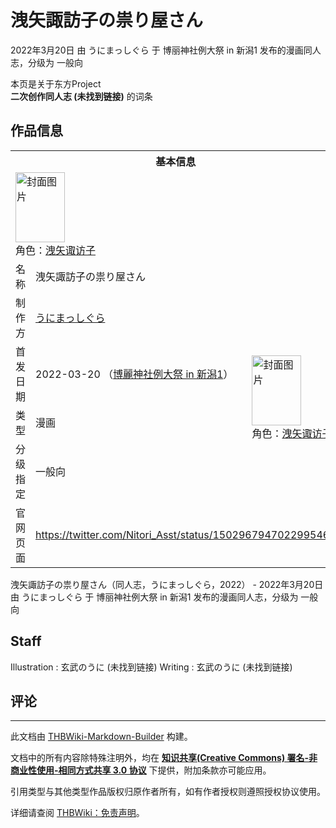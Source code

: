 # 洩矢諏訪子の祟り屋さん

<!-- source html: G:\repos\THBWiki-Markdown-Builder\THBWikiMarkdown\Temp\main\d\da\ns0%3A%E6%B4%A9%E7%9F%A2%E8%AB%8F%E8%A8%AA%E5%AD%90%E3%81%AE%E7%A5%9F%E3%82%8A%E5%B1%8B%E3%81%95%E3%82%93.html -->

2022年3月20日 由 うにまっしぐら 于 博丽神社例大祭 in 新潟1 发布的漫画同人志，分级为 一般向

本页是关于东方Project  
 **二次创作同人志 (未找到链接)** 的词条

## 作品信息

<table><tbody><tr><th colspan="3">基本信息</th></tr><tr><td class="cover-artwork-mobile" colspan="2"><a href="./文件-洩矢諏訪子の祟り屋さん封面.jpg.md" class="image" title="封面图片"><img alt="封面图片" src="https://upload.thwiki.cc/thumb/f/f3/%E6%B4%A9%E7%9F%A2%E8%AB%8F%E8%A8%AA%E5%AD%90%E3%81%AE%E7%A5%9F%E3%82%8A%E5%B1%8B%E3%81%95%E3%82%93%E5%B0%81%E9%9D%A2.jpg/79px-%E6%B4%A9%E7%9F%A2%E8%AB%8F%E8%A8%AA%E5%AD%90%E3%81%AE%E7%A5%9F%E3%82%8A%E5%B1%8B%E3%81%95%E3%82%93%E5%B0%81%E9%9D%A2.jpg" decoding="async" loading="lazy" width="79" height="112" srcset="https://upload.thwiki.cc/thumb/f/f3/%E6%B4%A9%E7%9F%A2%E8%AB%8F%E8%A8%AA%E5%AD%90%E3%81%AE%E7%A5%9F%E3%82%8A%E5%B1%8B%E3%81%95%E3%82%93%E5%B0%81%E9%9D%A2.jpg/119px-%E6%B4%A9%E7%9F%A2%E8%AB%8F%E8%A8%AA%E5%AD%90%E3%81%AE%E7%A5%9F%E3%82%8A%E5%B1%8B%E3%81%95%E3%82%93%E5%B0%81%E9%9D%A2.jpg 1.5x, https://upload.thwiki.cc/thumb/f/f3/%E6%B4%A9%E7%9F%A2%E8%AB%8F%E8%A8%AA%E5%AD%90%E3%81%AE%E7%A5%9F%E3%82%8A%E5%B1%8B%E3%81%95%E3%82%93%E5%B0%81%E9%9D%A2.jpg/159px-%E6%B4%A9%E7%9F%A2%E8%AB%8F%E8%A8%AA%E5%AD%90%E3%81%AE%E7%A5%9F%E3%82%8A%E5%B1%8B%E3%81%95%E3%82%93%E5%B0%81%E9%9D%A2.jpg 2x" data-file-width="1451" data-file-height="2048"></a><div class="cover-char">角色：<a href="./洩矢诹访子.md" title="洩矢诹访子">洩矢诹访子</a></div></td>
</tr><tr><td class="label">名称</td><td colspan="2"> 洩矢諏訪子の祟り屋さん </td></tr><tr><td class="label">制作方</td><td><a href="./うにまっしぐら.md" title="うにまっしぐら">うにまっしぐら</a></td><td class="cover-artwork" rowspan="4" style="min-width:112px;"><a href="./文件-洩矢諏訪子の祟り屋さん封面.jpg.md" class="image" title="封面图片"><img alt="封面图片" src="https://upload.thwiki.cc/thumb/f/f3/%E6%B4%A9%E7%9F%A2%E8%AB%8F%E8%A8%AA%E5%AD%90%E3%81%AE%E7%A5%9F%E3%82%8A%E5%B1%8B%E3%81%95%E3%82%93%E5%B0%81%E9%9D%A2.jpg/79px-%E6%B4%A9%E7%9F%A2%E8%AB%8F%E8%A8%AA%E5%AD%90%E3%81%AE%E7%A5%9F%E3%82%8A%E5%B1%8B%E3%81%95%E3%82%93%E5%B0%81%E9%9D%A2.jpg" decoding="async" loading="lazy" width="79" height="112" srcset="https://upload.thwiki.cc/thumb/f/f3/%E6%B4%A9%E7%9F%A2%E8%AB%8F%E8%A8%AA%E5%AD%90%E3%81%AE%E7%A5%9F%E3%82%8A%E5%B1%8B%E3%81%95%E3%82%93%E5%B0%81%E9%9D%A2.jpg/119px-%E6%B4%A9%E7%9F%A2%E8%AB%8F%E8%A8%AA%E5%AD%90%E3%81%AE%E7%A5%9F%E3%82%8A%E5%B1%8B%E3%81%95%E3%82%93%E5%B0%81%E9%9D%A2.jpg 1.5x, https://upload.thwiki.cc/thumb/f/f3/%E6%B4%A9%E7%9F%A2%E8%AB%8F%E8%A8%AA%E5%AD%90%E3%81%AE%E7%A5%9F%E3%82%8A%E5%B1%8B%E3%81%95%E3%82%93%E5%B0%81%E9%9D%A2.jpg/159px-%E6%B4%A9%E7%9F%A2%E8%AB%8F%E8%A8%AA%E5%AD%90%E3%81%AE%E7%A5%9F%E3%82%8A%E5%B1%8B%E3%81%95%E3%82%93%E5%B0%81%E9%9D%A2.jpg 2x" data-file-width="1451" data-file-height="2048"></a><div class="cover-char">角色：<a href="./洩矢诹访子.md" title="洩矢诹访子">洩矢诹访子</a></div></td>
</tr><tr><td class="label">首发日期</td><td>2022-03-20&#160;（<a href="/展会作品列表?e=%E5%8D%9A%E4%B8%BD%E7%A5%9E%E7%A4%BE%E4%BE%8B%E5%A4%A7%E7%A5%AD+in+%E6%96%B0%E6%BD%9F%231">博麗神社例大祭 in 新潟1</a>）</td></tr><tr><td class="label">类型</td><td>漫画</td></tr><tr><td class="label">分级指定</td><td>一般向</td></tr>
<tr><td class="label">官网页面</td><td colspan="2"><a rel="nofollow" class="external free" href="https://twitter.com/Nitori_Asst/status/1502967947022995465">https://twitter.com/Nitori_Asst/status/1502967947022995465</a></td></tr></tbody></table>

洩矢諏訪子の祟り屋さん（同人志，うにまっしぐら，2022） - 2022年3月20日 由 うにまっしぐら 于 博丽神社例大祭 in 新潟1 发布的漫画同人志，分级为 一般向

## Staff
Illustration
: 玄武のうに (未找到链接)
Writing
: 玄武のうに (未找到链接)


## 评论




---

此文档由 [THBWiki-Markdown-Builder](https://github.com/Delsin-Yu/THBWiki-Markdown-Builder) 构建。

文档中的所有内容除特殊注明外，均在 [**知识共享(Creative Commons) 署名-非商业性使用-相同方式共享 3.0 协议**](https://creativecommons.org/licenses/by-sa/3.0/deed.zh-hans) 下提供，附加条款亦可能应用。

引用类型与其他类型作品版权归原作者所有，如有作者授权则遵照授权协议使用。

详细请查阅 [THBWiki：免责声明](https://thbwiki.cc/THBWiki:%E5%85%8D%E8%B4%A3%E5%A3%B0%E6%98%8E)。

